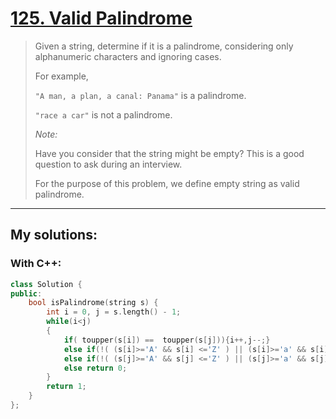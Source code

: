 [125. Valid Palindrome](https://leetcode.com/problems/valid-palindrome/)
=======================
>Given a string, determine if it is a palindrome, considering only alphanumeric characters and ignoring cases.
>
>For example,
>
>`"A man, a plan, a canal: Panama"` is a palindrome.
>
>`"race a car"` is not a palindrome.
>
>*Note:*
>
>Have you consider that the string might be empty? This is a good question to ask during an interview.
>
>For the purpose of this problem, we define empty string as valid palindrome. 

-----------
## My solutions:
### With C++:

```C++
class Solution {
public:
    bool isPalindrome(string s) {
        int i = 0, j = s.length() - 1;
        while(i<j)
        {
            if( toupper(s[i]) ==  toupper(s[j])){i++,j--;}
            else if(!( (s[i]>='A' && s[i] <='Z' ) || (s[i]>='a' && s[i] <='z') || (s[i]>='0' && s[i] <='9')))i++;
            else if(!( (s[j]>='A' && s[j] <='Z' ) || (s[j]>='a' && s[j] <='z') || (s[j]>='0' && s[j] <='9')))j--;
            else return 0;
        }
        return 1;
    }
};
```
